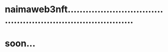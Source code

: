 # naimaweb3nft...........................................................................
# soon...
